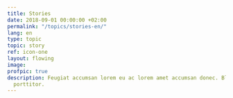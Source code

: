 ```yaml
---
title: Stories
date: 2018-09-01 00:00:00 +02:00
permalink: "/topics/stories-en/"
lang: en
type: topic
topic: story
ref: icon-one
layout: flowing
image:
profpic: true
description: Feugiat accumsan lorem eu ac lorem amet accumsan donec. Blandit orci
  porttitor.
---
```

